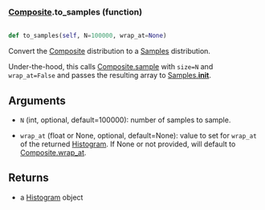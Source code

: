 ### [Composite](Composite.md).to_samples (function)


```py

def to_samples(self, N=100000, wrap_at=None)

```



Convert the [Composite](Composite.md) distribution to a [Samples](Samples.md) distribution.

Under-the-hood, this calls [Composite.sample](Composite.sample.md) with `size=N` and `wrap_at=False`
and passes the resulting array to [Samples.__init__](Samples.__init__.md).

Arguments
-----------
* `N` (int, optional, default=100000): number of samples to sample.

* `wrap_at` (float or None, optional, default=None): value to set for
    `wrap_at` of the returned [Histogram](Histogram.md).  If None or not provided,
    will default to [Composite.wrap_at](Composite.wrap_at.md).

Returns
--------
* a [Histogram](Histogram.md) object

